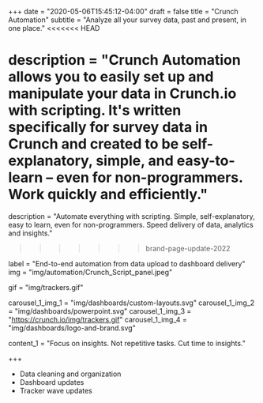 +++
date = "2020-05-06T15:45:12-04:00"
draft = false
title = "Crunch Automation"
subtitle = "Analyze all your survey data, past and present, in one place."
<<<<<<< HEAD

description = "Crunch Automation allows you to easily set up and manipulate your data in Crunch.io with scripting. It's written specifically for survey data in Crunch and created to be self-explanatory, simple, and easy-to-learn – even for non-programmers. Work quickly and efficiently."
=======
description = "Automate everything with scripting. Simple, self-explanatory, easy to learn, even for non-programmers. Speed delivery of data, analytics and insights."
>>>>>>> brand-page-update-2022

label = "End-to-end automation  from data upload to dashboard delivery"
img = "img/automation/Crunch_Script_panel.jpeg"

gif = "img/trackers.gif"

carousel_1_img_1 = "img/dashboards/custom-layouts.svg"
carousel_1_img_2 = "img/dashboards/powerpoint.svg"
carousel_1_img_3 = "https://crunch.io/img/trackers.gif"
carousel_1_img_4 = "img/dashboards/logo-and-brand.svg"

content_1 = "Focus on insights. Not repetitive tasks. Cut time to insights."

+++

* Data cleaning and organization
* Dashboard updates
* Tracker wave updates


